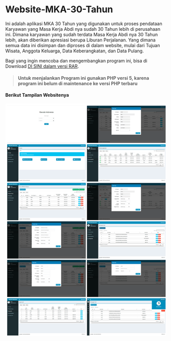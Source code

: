 # Website-MKA-30-Tahun

Ini adalah aplikasi MKA 30 Tahun yang digunakan untuk proses pendataan Karyawan yang Masa Kerja Abdi nya sudah 30 Tahun lebih di perusahaan ini. Dimana karyawan yang sudah terdata Masa Kerja Abdi nya 30 Tahun lebih, akan diberikan apresiasi berupa Liburan Perjalanan. Yang dimana semua data ini disimpan dan diproses di dalam website, mulai dari Tujuan Wisata, Anggota Keluarga, Data Keberangkatan, dan Data Pulang.

Bagi yang ingin mencoba dan mengembangkan program ini, bisa di Download [DI SINI dalam versi RAR](https://github.com/amatsantoz/Website-MKA-30-Tahun/raw/main/Aplikasi%20MKA%2030%20Tahun.rar).

> #### Untuk menjalankan Program ini gunakan PHP versi 5, karena program ini belum di maintenance ke versi PHP terbaru

#### Berikut Tampilan Websitenya

![Tampilan](https://github.com/amatsantoz/Website-MKA-30-Tahun/blob/main/Screenshot/Collages.png)

